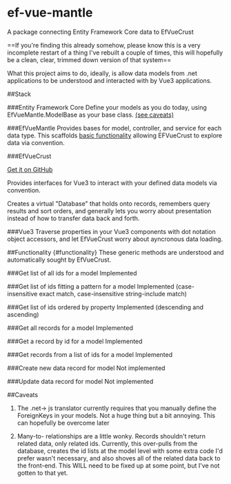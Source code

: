 # ef-vue-mantle
A package connecting Entity Framework Core data to EfVueCrust

==If you're finding this already somehow, please know this is a very incomplete restart of a thing I've rebuilt a couple of times, this will hopefully be a clean, clear, trimmed down version of that system==

What this project aims to do, ideally, is allow data models from .net applications to be understood and interacted with by Vue3 applications. 

##Stack

###Entity Framework Core
Define your models as you do today, using EfVueMantle.ModelBase as your base class. [(see caveats)](#caveats)

###EfVueMantle 
Provides bases for model, controller, and service for each data type. This scaffolds [basic functionality](#functionality) allowing EFVueCrust to explore data via convention.

###EfVueCrust

[Get it on GitHub](https://github.com/freer4/ef-vue-crust)

Provides interfaces for Vue3 to interact with your defined data models via convention. 

Creates a virtual "Database" that holds onto records, remembers query results and sort orders, and generally lets you worry about presentation instead of how to transfer data back and forth.

###Vue3
Traverse properties in your Vue3 components with dot notation object accessors, and let EfVueCrust worry about ayncronous data loading.  



##Functionality {#functionality}
These generic methods are understood and automatically sought by EfVueCrust.

###Get list of all ids for a model
Implemented

###Get list of ids fitting a pattern for a model
Implemented (case-insensitive exact match, case-insensitive string-include match)

###Get list of ids ordered by property
Implemented (descending and ascending)

###Get all records for a model
Implemented

###Get a record by id for a model
Implemented

###Get records from a list of ids for a model
Implemented

###Create new data record for model
Not implemented

###Update data record for model
Not implemented

##Caveats
1. The .net-> js translator currently requires that you manually define the ForeignKeys in your models. Not a huge thing but a bit annoying. This can hopefully be overcome later

2. Many-to- relationships are a little wonky. Records shouldn't return related data, only related ids. Currently, this over-pulls from the database, creates the id lists at the model level with some extra code I'd prefer wasn't necessary, and also shoves all of the related data back to the front-end. This WILL need to be fixed up at some point, but I've not gotten to that yet.
